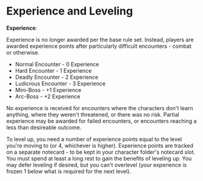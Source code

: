 Experience and Leveling
====

__Experience__:
  
Experience is no longer awarded per the base rule set.  Instead, players are awarded experience points after particularly difficult encounters - combat or otherwise.

* Normal Encounter - 0 Experience
* Hard Encounter - 1 Experience
* Deadly Encounter - 2 Experience
* Ludicrous Encounter - 3 Experience
* Mini-Boss - +1 Experience
* Arc-Boss - +2 Experience

No experience is received for encounters where the characters don't learn anything, where they weren't threatened, or there was no risk.  Partial experience may be awarded for failed encounters, or encounters reaching a less than desireable outcome.

To level up, you need a number of experience points equal to the level you're moving to (or 4, whichever is higher).  Experience points are tracked on a separate notecard - to be kept in your character folder's notecard slot.  You must spend at least a long rest to gain the benefits of leveling up.  You may defer leveling if desired, but you can't overlevel (your experience is frozen 1 below what is required for the next level).



